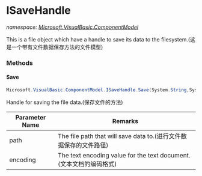 ﻿# ISaveHandle
_namespace: [Microsoft.VisualBasic.ComponentModel](./index.md)_

This is a file object which have a handle to save its data to the filesystem.(这是一个带有文件数据保存方法的文件模型)



### Methods

#### Save
```csharp
Microsoft.VisualBasic.ComponentModel.ISaveHandle.Save(System.String,System.Text.Encoding)
```
Handle for saving the file data.(保存文件的方法)

|Parameter Name|Remarks|
|--------------|-------|
|path|The file path that will save data to.(进行文件数据保存的文件路径)|
|encoding|The text encoding value for the text document.(文本文档的编码格式)|



